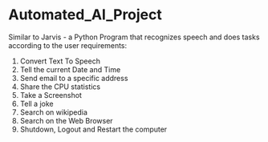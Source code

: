 # Automated_AI_Project

Similar to Jarvis - a Python Program that recognizes speech and does tasks according to the user requirements:
1. Convert Text To Speech
2. Tell the current Date and Time
3. Send email to a specific address
4. Share the CPU statistics
5. Take a Screenshot
6. Tell a joke
7. Search on wikipedia
8. Search on the Web Browser
9. Shutdown, Logout and Restart the computer
